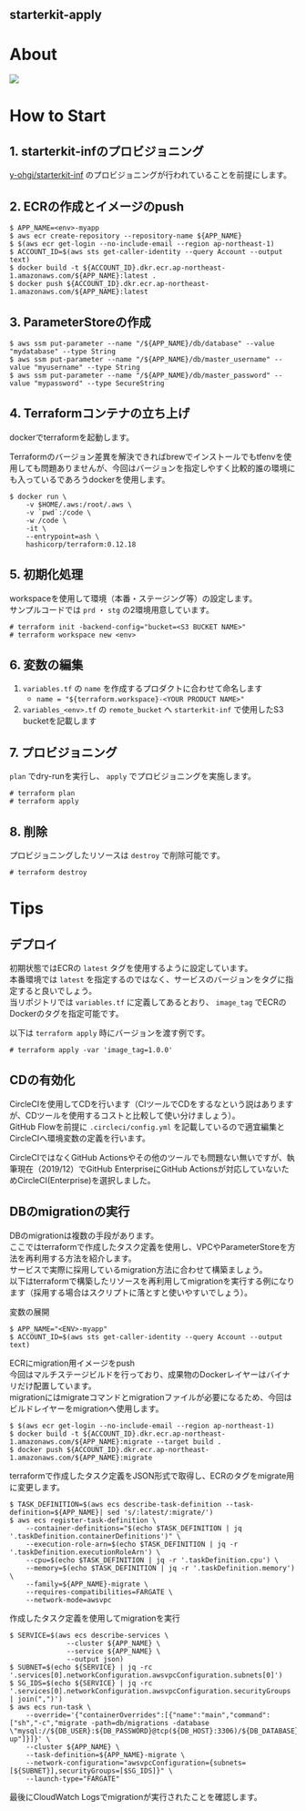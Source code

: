 starterkit-apply
---

# About
<img src="https://github.com/y-ohgi/starterkit-app/blob/master/_infra/docs/architecture.png?raw=true" />  

# How to Start
## 1. starterkit-infのプロビジョニング
[y-ohgi/starterkit-inf](https://github.com/y-ohgi/starterkit-inf) のプロビジョニングが行われていることを前提にします。

## 2. ECRの作成とイメージのpush
```
$ APP_NAME=<env>-myapp
$ aws ecr create-repository --repository-name ${APP_NAME}
$ $(aws ecr get-login --no-include-email --region ap-northeast-1)
$ ACCOUNT_ID=$(aws sts get-caller-identity --query Account --output text)
$ docker build -t ${ACCOUNT_ID}.dkr.ecr.ap-northeast-1.amazonaws.com/${APP_NAME}:latest .
$ docker push ${ACCOUNT_ID}.dkr.ecr.ap-northeast-1.amazonaws.com/${APP_NAME}:latest
```

## 3. ParameterStoreの作成
```
$ aws ssm put-parameter --name "/${APP_NAME}/db/database" --value "mydatabase" --type String
$ aws ssm put-parameter --name "/${APP_NAME}/db/master_username" --value "myusername" --type String
$ aws ssm put-parameter --name "/${APP_NAME}/db/master_password" --value "mypassword" --type SecureString
```

## 4. Terraformコンテナの立ち上げ
dockerでterraformを起動します。  

Terraformのバージョン差異を解決できればbrewでインストールでもtfenvを使用しても問題ありませんが、今回はバージョンを指定しやすく比較的誰の環境にも入っているであろうdockerを使用します。

```
$ docker run \
    -v $HOME/.aws:/root/.aws \
    -v `pwd`:/code \
    -w /code \
    -it \
    --entrypoint=ash \
    hashicorp/terraform:0.12.18
```

## 5. 初期化処理
workspaceを使用して環境（本番・ステージング等）の設定します。  
サンプルコードでは `prd` ・ `stg` の2環境用意しています。

```
# terraform init -backend-config="bucket=<S3 BUCKET NAME>"
# terraform workspace new <env>
```

## 6. 変数の編集
1. `variables.tf` の `name` を作成するプロダクトに合わせて命名します
    - `name = "${terraform.workspace}-<YOUR PRODUCT NAME>"` 
2. `variables_<env>.tf` の `remote_bucket` へ `starterkit-inf` で使用したS3 bucketを記載します

## 7. プロビジョニング
`plan` でdry-runを実行し、 `apply` でプロビジョニングを実施します。
```
# terraform plan
# terraform apply
```

## 8. 削除
プロビジョニングしたリソースは `destroy` で削除可能です。
```
# terraform destroy
```

# Tips
## デプロイ
初期状態ではECRの `latest` タグを使用するように設定しています。  
本番環境では `latest` を指定するのではなく、サービスのバージョンをタグに指定すると良いでしょう。  
当リポジトリでは `variables.tf` に定義してあるとおり、 `image_tag` でECRのDockerのタグを指定可能です。  

以下は `terraform apply` 時にバージョンを渡す例です。

```
# terraform apply -var 'image_tag=1.0.0'
```

## CDの有効化
CircleCIを使用してCDを行います（CIツールでCDをするなという説はありますが、CDツールを使用するコストと比較して使い分けましょう）。  
GitHub Flowを前提に `.circleci/config.yml` を記載しているので適宜編集とCircleCIへ環境変数の定義を行います。

CircleCIではなくGitHub Actionsやその他のツールでも問題ない無いですが、執筆現在（2019/12）でGitHub EnterpriseにGitHub Actionsが対応していないためCircleCI(Enterprise)を選択しました。

## DBのmigrationの実行
DBのmigrationは複数の手段があります。  
ここではterraformで作成したタスク定義を使用し、VPCやParameterStoreを方法を再利用する方法を紹介します。  
サービスで実際に採用しているmigration方法に合わせて構築ましょう。  
以下はterraformで構築したリソースを再利用してmigrationを実行する例になります（採用する場合はスクリプトに落とすと使いやすいでしょう）。

変数の展開

```
$ APP_NAME="<ENV>-myapp"
$ ACCOUNT_ID=$(aws sts get-caller-identity --query Account --output text)
```

ECRにmigration用イメージをpush  
今回はマルチステージビルドを行っており、成果物のDockerレイヤーはバイナリだけ配置しています。  
migrationにはmigrateコマンドとmigrationファイルが必要になるため、今回はビルドレイヤーをmigrationへ使用します。

```
$ $(aws ecr get-login --no-include-email --region ap-northeast-1)
$ docker build -t ${ACCOUNT_ID}.dkr.ecr.ap-northeast-1.amazonaws.com/${APP_NAME}:migrate --target build .
$ docker push ${ACCOUNT_ID}.dkr.ecr.ap-northeast-1.amazonaws.com/${APP_NAME}:migrate
```

terraformで作成したタスク定義をJSON形式で取得し、ECRのタグをmigrate用に変更します。

```
$ TASK_DEFINITION=$(aws ecs describe-task-definition --task-definition=${APP_NAME}| sed 's/:latest/:migrate/')
$ aws ecs register-task-definition \
    --container-definitions="$(echo $TASK_DEFINITION | jq '.taskDefinition.containerDefinitions')" \
    --execution-role-arn=$(echo $TASK_DEFINITION | jq -r '.taskDefinition.executionRoleArn') \
    --cpu=$(echo $TASK_DEFINITION | jq -r '.taskDefinition.cpu') \
    --memory=$(echo $TASK_DEFINITION | jq -r '.taskDefinition.memory') \
    --family=${APP_NAME}-migrate \
    --requires-compatibilities=FARGATE \
    --network-mode=awsvpc
```

作成したタスク定義を使用してmigrationを実行

```
$ SERVICE=$(aws ecs describe-services \
              --cluster ${APP_NAME} \
              --service ${APP_NAME} \
              --output json)
$ SUBNET=$(echo ${SERVICE} | jq -rc '.services[0].networkConfiguration.awsvpcConfiguration.subnets[0]')
$ SG_IDS=$(echo ${SERVICE} | jq -rc '.services[0].networkConfiguration.awsvpcConfiguration.securityGroups | join(",")')
$ aws ecs run-task \
    --override='{"containerOverrides":[{"name":"main","command":["sh","-c","migrate -path=db/migrations -database \"mysql://${DB_USER}:${DB_PASSWORD}@tcp(${DB_HOST}:3306)/${DB_DATABASE}\" up"]}]}' \
    --cluster ${APP_NAME} \
    --task-definition=${APP_NAME}-migrate \
    --network-configuration="awsvpcConfiguration={subnets=[${SUBNET}],securityGroups=[$SG_IDS]}" \
    --launch-type="FARGATE"
```

最後にCloudWatch Logsでmigrationが実行されたことを確認します。
